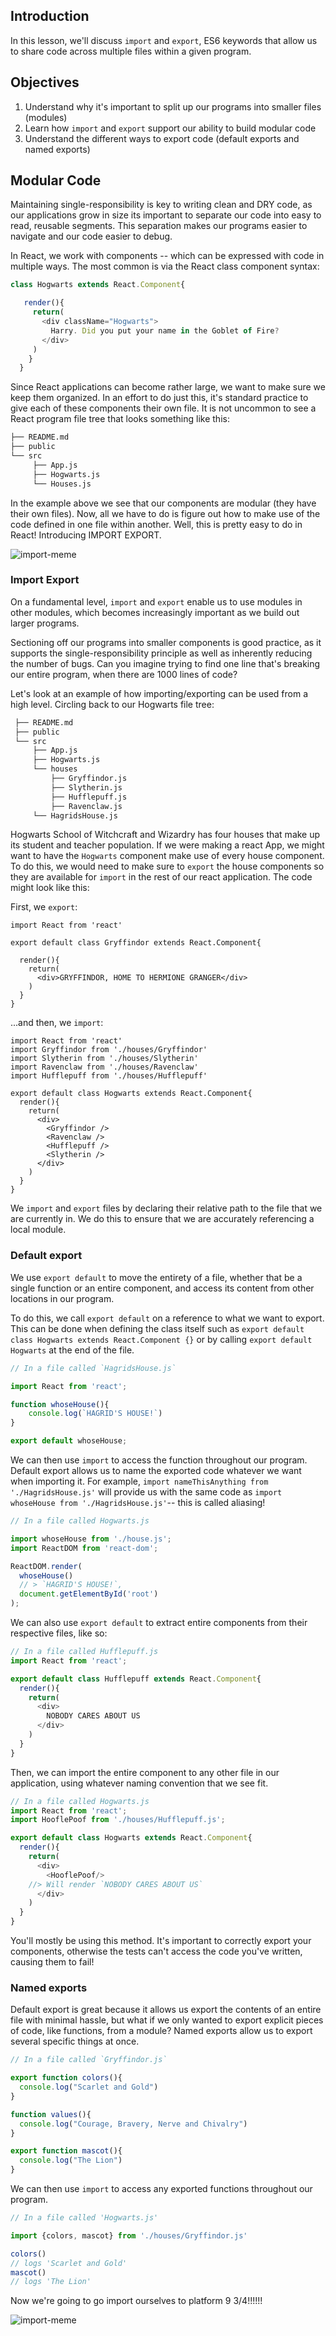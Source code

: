 ## Introduction
In this lesson, we'll discuss `import` and `export`, ES6 keywords that allow us to share code across multiple files within a given program.

## Objectives
1. Understand why it's important to split up our programs into smaller files (modules)
2. Learn how `import` and `export` support our ability to build modular code
3. Understand the different ways to export code (default exports and named exports)

## Modular Code

Maintaining single-responsibility is key to writing clean and DRY code, as our applications grow in size its important to separate our code into easy to read, reusable segments. This separation makes our programs easier to navigate and our code easier to debug.

In React, we work with components -- which can be expressed with code in multiple ways. The most common is via the React class component syntax:

```js
class Hogwarts extends React.Component{

   render(){
     return(
       <div className="Hogwarts">
         Harry. Did you put your name in the Goblet of Fire?
       </div>
     )
    }
  }
```

Since React applications can become rather large, we want to make sure we keep them organized. In an effort to do just this, it's standard practice to give each of these components their own file. It is not uncommon to see a React program file tree that looks something like this:

```bash
├── README.md
├── public
└── src
     ├── App.js
     ├── Hogwarts.js
     └── Houses.js
```

In the example above we see that our components are modular (they have their own files). Now, all we have to do is figure out how to make use of the code defined in one file within another. Well, this is pretty easy to do in React! Introducing IMPORT EXPORT.

![import-meme](https://memegenerator.net/img/instances/11027875/yo-dawg-we-heard-you-like-to-import-data-so-we-put-an-export-feature-into-your-data-import-maps-so-y.jpg)

### Import Export
On a fundamental level, `import` and `export` enable us to use modules in other modules, which becomes increasingly important as we build out larger programs.

Sectioning off our programs into smaller components is good practice, as it supports the single-responsibility principle as well as inherently reducing the number of bugs. Can you imagine trying to find one line that's breaking our entire program, when there are 1000 lines of code?

Let's look at an example of how importing/exporting can be used from a high level. Circling back to our Hogwarts file tree:

```bash
 ├── README.md
 ├── public
 └── src
     ├── App.js
     ├── Hogwarts.js
     └── houses
         ├── Gryffindor.js
         ├── Slytherin.js
         ├── Hufflepuff.js
         ├── Ravenclaw.js
	 └── HagridsHouse.js
```

Hogwarts School of Witchcraft and Wizardry has four houses that make up its student and teacher population. If we were making a react App, we might want to have the `Hogwarts` component make use of every house component. To do this, we would need to make sure to `export` the house components so they are available for `import` in the rest of our react application. The code might look like this:

First, we `export`:

```
import React from 'react'

export default class Gryffindor extends React.Component{

  render(){
    return(
      <div>GRYFFINDOR, HOME TO HERMIONE GRANGER</div>
    )
  }
}
```

...and then, we `import`:

```
import React from 'react'
import Gryffindor from './houses/Gryffindor'
import Slytherin from './houses/Slytherin'
import Ravenclaw from './houses/Ravenclaw'
import Hufflepuff from './houses/Hufflepuff'

export default class Hogwarts extends React.Component{
  render(){
    return(
      <div>
        <Gryffindor />
        <Ravenclaw />
        <Hufflepuff />
        <Slytherin />
      </div>
    )
  }
}
```

We `import` and `export` files by declaring their relative path to the file that we are currently in. We do this to ensure that we are accurately referencing a local module.

### Default export
We use `export default` to move the entirety of a file, whether that be a single function or an entire component, and access its content from other locations in our program.

To do this, we call `export default` on a reference to what we want to export. This can be done when defining the class itself such as `export default class Hogwarts extends React.Component {}` or by calling `export default Hogwarts` at the end of the file.

```js
// In a file called `HagridsHouse.js`

import React from 'react';

function whoseHouse(){
	console.log(`HAGRID'S HOUSE!`)
}

export default whoseHouse;
```
We can then use `import` to access the function throughout our program. Default export allows us to name the exported code whatever we want when importing it. For example, `import nameThisAnything from './HagridsHouse.js'` will provide us with the same code as `import whoseHouse from './HagridsHouse.js'`-- this is called aliasing!

```js
// In a file called Hogwarts.js

import whoseHouse from './house.js';
import ReactDOM from 'react-dom';

ReactDOM.render(
  whoseHouse()
  // > `HAGRID'S HOUSE!`,
  document.getElementById('root')
);

```

We can also use `export default` to extract entire components from their respective files, like so:

```js
// In a file called Hufflepuff.js
import React from 'react';

export default class Hufflepuff extends React.Component{
  render(){
    return(
      <div>
        NOBODY CARES ABOUT US
      </div>
    )
  }
}

```
Then, we can import the entire component to any other file in our application, using whatever naming convention that we see fit.

```js
// In a file called Hogwarts.js
import React from 'react';
import HooflePoof from './houses/Hufflepuff.js';

export default class Hogwarts extends React.Component{
  render(){
    return(
      <div>
        <HooflePoof/>
	//> Will render `NOBODY CARES ABOUT US`
      </div>
    )
  }
}

```

You'll mostly be using this method. It's important to correctly export your components, otherwise the tests can't access the code you've written, causing them to fail!

### Named exports
Default export is great because it allows us export the contents of an entire file with minimal hassle, but what if we only wanted to export explicit pieces of code, like functions, from a module? Named exports allow us to export several specific things at once.

```js
// In a file called `Gryffindor.js`

export function colors(){
  console.log("Scarlet and Gold")
}

function values(){
  console.log("Courage, Bravery, Nerve and Chivalry")					
}

export function mascot(){
  console.log("The Lion")
}
```
We can then use `import` to access any exported functions throughout our program.

```js
// In a file called 'Hogwarts.js'

import {colors, mascot} from './houses/Gryffindor.js'

colors()
// logs 'Scarlet and Gold'
mascot()
// logs 'The Lion'
```
Now we're going to go import ourselves to platform 9 3/4!!!!!!

![import-meme](https://media.giphy.com/media/26BRzozg4TCBXv6QU/giphy.gif)
